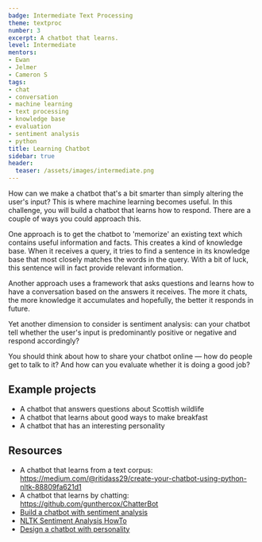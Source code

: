 ```yaml
---
badge: Intermediate Text Processing
theme: textproc
number: 3
excerpt: A chatbot that learns.
level: Intermediate
mentors:
- Ewan
- Jelmer
- Cameron S
tags:
- chat
- conversation
- machine learning
- text processing
- knowledge base
- evaluation
- sentiment analysis
- python
title: Learning Chatbot
sidebar: true
header:
  teaser: /assets/images/intermediate.png
---
```

How can we make a chatbot that's a bit smarter than simply altering the user's input? This is where machine learning becomes useful. In this challenge, you will build a chatbot that learns how to respond. There are a couple of ways you could approach this. 

One approach is to get the chatbot to 'memorize' an existing text which contains useful information and facts. This creates a kind of knowledge base. When it receives a query, it tries to find a sentence in its knowledge base that most closely matches the words in the query. With a bit of luck, this sentence will in fact provide relevant information. 

Another approach uses a framework that asks questions and learns how to have a conversation based on the answers it receives. The more it chats, the more knowledge it accumulates and hopefully, the better it responds in future.

Yet another dimension to consider is sentiment analysis: can your chatbot tell whether the user's input is predominantly positive or negative and respond accordingly?

You should think about how to share your chatbot online &mdash; how do people get to talk to it? And how can you evaluate whether it is doing a good job?

## Example projects
* A chatbot that answers questions about Scottish wildlife
* A chatbot that learns about good ways to make breakfast
* A chatbot that has an interesting personality


## Resources
* A chatbot that learns from a text corpus: <a href="https://medium.com/@ritidass29/create-your-chatbot-using-python-nltk-88809fa621d1">https://medium.com/@ritidass29/create-your-chatbot-using-python-nltk-88809fa621d1</a>
* A chatbot that learns by chatting: <a href="https://github.com/gunthercox/ChatterBot">https://github.com/gunthercox/ChatterBot</a>
* [Build a chatbot with sentiment analysis](https://www.twilio.com/blog/build-whatsapp-bot-sentiment-analysis-python-twilio)
* [NLTK Sentiment Analysis HowTo](https://www.nltk.org/howto/sentiment.html)
* [Design a chatbot with personality](https://medium.com/the-chatbot-guru/how-to-design-a-chatbot-personality-8f89b5a6b549)


